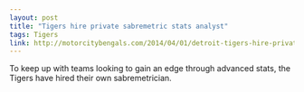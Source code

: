 ```yaml
---
layout: post
title: "Tigers hire private sabremetric stats analyst"
tags: Tigers
link: http://motorcitybengals.com/2014/04/01/detroit-tigers-hire-private-statistical-analyst/
---
```


To keep up with teams looking to gain an edge through advanced stats, the Tigers have hired their own sabremetrician.

